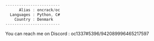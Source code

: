 ```C#
------------------------
      Alias : oncrack/oc
  Languages : Python, C#
    Country : Denmark
------------------------
```
You can reach me on Discord : oc1337#5396/942089996465217597

<!---
on crack yes?
--->
